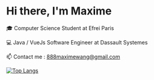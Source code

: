 # Hi there, I'm Maxime

🎓 Computer Science Student at Efrei Paris

💻 Java / VueJs Software Engineer at Dassault Systemes

📫 Contact me : 888maximewang@gmail.com

[![Top Langs](https://github-readme-stats.vercel.app/api/top-langs/?username=MaximeWang888&layout=donut-vertical)](https://github.com/MaximeWang888/github-readme-stats)
